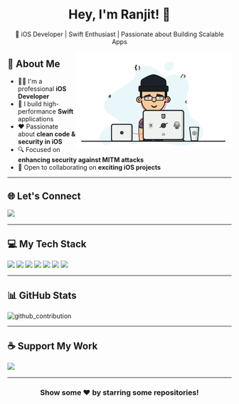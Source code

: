 <h1 align="center">Hey, I'm Ranjit! 👋</h1>

<p align="center">
  🚀 iOS Developer | Swift Enthusiast | Passionate about Building Scalable Apps
</p>

<img align="right" width="350" src="https://github.com/rtsranjit/rtsranjit/blob/main/Assets/dev.gif" alt="dev_logo"/>

## 💫 About Me

- 👨‍💻 I'm a professional **iOS Developer**  
- 📱 I build high-performance **Swift** applications  
- ❤️ Passionate about **clean code & security in iOS**  
- 🔍 Focused on **enhancing security against MITM attacks**  
- 🤝 Open to collaborating on **exciting iOS projects**  

---

## 🌐 Let's Connect

<p align="left">
  <a href="https://linkedin.com/in/rtsranjit" target="_blank">
    <img src="https://img.shields.io/badge/LinkedIn-0077B5?style=for-the-badge&logo=linkedin&logoColor=white"/>
  </a>
</p>

---

## 💻 My Tech Stack

<p align="left">
  <img src="https://img.shields.io/badge/Swift-FA7343?style=for-the-badge&logo=swift&logoColor=white"/>
  <img src="https://img.shields.io/badge/Objective--C-007AFF?style=for-the-badge&logo=apple&logoColor=white"/>
  <img src="https://img.shields.io/badge/SwiftUI-0081CB?style=for-the-badge&logo=swift&logoColor=white"/>
  <img src="https://img.shields.io/badge/UIKit-282C34?style=for-the-badge&logo=apple&logoColor=white"/>
  <img src="https://img.shields.io/badge/Core%20Data-563D7C?style=for-the-badge&logo=apple&logoColor=white"/>
  <img src="https://img.shields.io/badge/Firebase-FFCA28?style=for-the-badge&logo=firebase&logoColor=white"/>
  <img src="https://img.shields.io/badge/Postman-FF6C37?style=for-the-badge&logo=postman&logoColor=white"/>
</p>

---

## 📊 GitHub Stats  

<p align="left">
  <img src="https://github-readme-streak-stats.herokuapp.com/?user=rtsranjit&theme=white&hide_border=false" alt="github_contribution"/>
</p>

---

## ☕ Support My Work  

<p>
  <a href="https://buymeacoffee.com/rtsranjit" target="_blank">
    <img src="https://img.shields.io/badge/Buy%20Me%20a%20Coffee-ffdd00?style=for-the-badge&logo=buy-me-a-coffee&logoColor=black"/>
  </a>
</p>

---

<div align="center">
  <h3>Show some ❤️ by starring some repositories!</h3>
</div>
